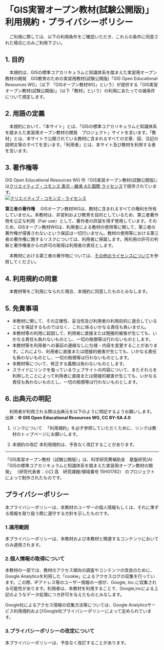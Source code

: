 # 「GIS実習オープン教材(試験公開版)」利用規約・プライバシーポリシー

　ご利用に際しては、以下の利用条件をご確認いただき、これらの条件に同意された場合にのみご利用下さい。

## 1. 目的
　本規約は、GISの標準コアカリキュラムと知識体系を踏まえた実習用オープン教材の開発　GIS教育のための実習用教材(試験公開版)「GIS Open Educational Resources WG」（以下 「GISオープン教材WG」という）が提供する「GIS実習オープン教材(試験公開版)」（以下「教材」という）の利用にあたっての諸条件について規定します。

## 2. 用語の定義
　本規約において、「本サイト」とは、「GISの標準コアカリキュラムと知識体系を踏まえた実習用オープン教材の開発　プロジェクト」サイトを言います。「教材」とは、本サイトで公開されている教材に含まれるすべての文章、図、注記の説明文等のすべてを言います。「利用者」とは、本サイト及び教材を利用する者を言います。

## 3. 著作権等
<span xmlns:cc="http://creativecommons.org/ns#" property="cc:attributionName">GIS Open Educational Resources WG</span> 作『<span xmlns:dct="http://purl.org/dc/terms/" property="dct:title">GIS実習オープン教材(試験公開版)</span>』は<a rel="license" href="http://creativecommons.org/licenses/by-sa/4.0/">クリエイティブ・コモンズ 表示 - 継承 4.0 国際 ライセンス</a>で提供されています。</br>
<a rel="license" href="http://creativecommons.org/licenses/by-sa/4.0/"><img alt="クリエイティブ・コモンズ・ライセンス" style="border-width:0" src="https://i.creativecommons.org/l/by-sa/4.0/88x31.png" /></a>

**第三者の著作権**
　GISオープン教材WGは、教材に含まれるすべての権利を所有していません。本教材は、非営利および教育を目的としているため、第三者著作物を公正な利用（Fair use）として、著作者の許諾を得ず使用しています。そのため、GISオープン教材WGは、利用者による教材の使用等に関して、第三者の著作権が侵害されないという保証は一切行いません。教材の使用等における第三者の著作権に関するリスクについては、利用者に帰属します。再利用の許可の判断と著作権者からの許可の取得は利用者の責任とします。

　本教材における第三者の著作物については、[その他のライセンスについて](GISオープン教材/その他のライセンスについて.md)を参照してください。


## 4. 利用規約の同意
　本教材等をご利用になられた場合、本規約に同意したものとみなします。

## 5. 免責事項
* 本教材に関して、その正確性、妥当性及び利用者の利用目的に適合していることを保証するものではなく、これに係るいかなる責任も負いません。
* 本教材等の利用に起因して、利用者に直接または間接的被害が生じても、いかなる責任も負わないものとし、一切の賠償等は行わないものとします。
* 本教材等を利用者への事前の連絡なしに仕様・内容を変更することがあります。これにより、利用者に直接または間接的被害が生じても、いかなる責任も負わないものとし、一切の賠償等は行わないものとします。
* 本教材等について、修正する義務は負わないものとします。
* スライドにリンクを張っているウェブサイトの内容について、またそれらを利用したことによって利用者に直接または間接的被害が生じても、いかなる責任も負わないものとし、一切の賠償等は行わないものとします。

## 6. 出典元の明記
　利用者が利用される際は出典元を以下のように明記するようお願いします。
出典：**© GIS Open Educational Resources WG, CC BY-SA 4.0**

1. リンクについて
　「利用規約」を必ず参照していただくために、リンクは教材のトップページにお願いします。

2. 本規約の改訂 本利用規約は、予告なく改訂することがあります。

---------------
「GIS実習オープン教材（試験公開版）」は、科学研究費補助金　基盤研究(A) 「GISの標準コアカリキュラムと知識体系を踏まえた実習用オープン教材の開発」 （研究代表者：小口 高　研究課題/領域番号	15H01782） のプロジェクトによって制作されたものです。

## プライバシーポリシー
本プライバシーポリシーは、本教材のユーザーの個人情報もしくは、それに準ずる情報を取り扱う際に遵守する方針を示したものです。

### 1.適用範囲
本プライバシーポリシーは、本教材および本教材と関連するコンテンツにおいてのみ適用されます。

### 2.個人情報の取得について
本教材の一部では、教材のアクセス傾向の調査やコンテンツの改良のために、Google Analyticsを利用した「cookie」によるアクセスログの収集を行っています。この際、IPアドレス等のユーザー情報の一部が、Google, Inc.に収集される可能性があります。利用者は、本教材を利用することで、Google,incによる上記のようなデータ処理につき許可を与えたものとみなします。

Google社によるアクセス情報の収集方法等については、Google Analyticsサービス利用規約およびGoogle社プライバシーポリシーによって定められています。

### 3.プライバシーポリシーの改定について
本プライバシーポリシーは、予告なく改訂することがあります。

